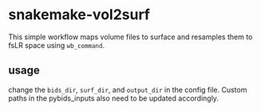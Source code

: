 # snakemake-vol2surf
This simple workflow maps volume files to surface and resamples them to fsLR space using `wb_command`.

## usage 
change the `bids_dir`, `surf_dir`, and `output_dir` in the config file. Custom paths in the pybids_inputs also need to be updated accordingly.

